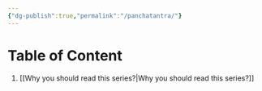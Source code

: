 ```yaml
---
{"dg-publish":true,"permalink":"/panchatantra/"}
---
```



# Table of Content

1. [[Why you should read this series?\|Why you should read this series?]]

